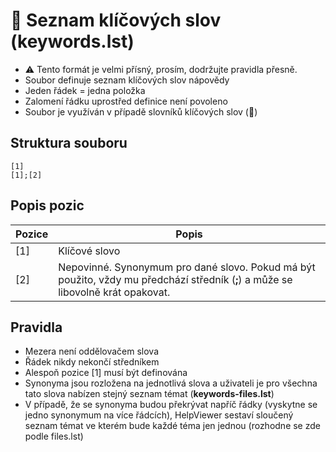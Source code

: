 # 📇 Seznam klíčových slov (keywords.lst)

- ⚠️ Tento formát je velmi přísný, prosím, dodržujte pravidla přesně.
- Soubor definuje seznam klíčových slov nápovědy
- Jeden řádek = jedna položka
- Zalomení řádku uprostřed definice není povoleno
- Soubor je využíván v případě slovníků klíčových slov (📇)

## Struktura souboru

```
[1]
[1];[2]
```

## Popis pozic

| Pozice | Popis |
|---|---|
| [1] | Klíčové slovo |
| [2] | Nepovinné. Synonymum pro dané slovo. Pokud má být použito, vždy mu předchází středník (**;**) a může se libovolně krát opakovat. |

## Pravidla

- Mezera není oddělovačem slova
- Řádek nikdy nekončí středníkem
- Alespoň pozice [1] musí být definována
- Synonyma jsou rozložena na jednotlivá slova a uživateli je pro všechna tato slova nabízen stejný seznam témat (**keywords-files.lst**)
- V případě, že se synonyma budou překrývat napříč řádky (vyskytne se jedno synonymum na více řádcích), HelpViewer sestaví sloučený seznam témat ve kterém bude každé téma jen jednou (rozhodne se zde podle files.lst)
